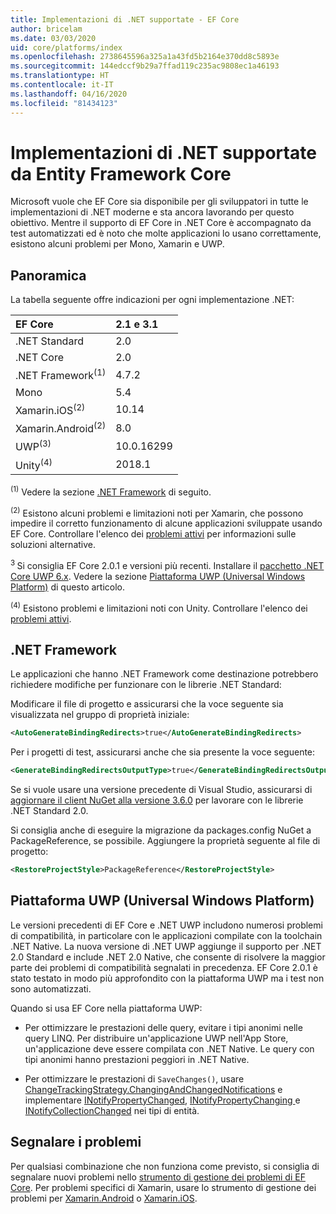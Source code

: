 ```yaml
---
title: Implementazioni di .NET supportate - EF Core
author: bricelam
ms.date: 03/03/2020
uid: core/platforms/index
ms.openlocfilehash: 2738645596a325a1a43fd5b2164e370dd8c5893e
ms.sourcegitcommit: 144edccf9b29a7ffad119c235ac9808ec1a46193
ms.translationtype: HT
ms.contentlocale: it-IT
ms.lasthandoff: 04/16/2020
ms.locfileid: "81434123"
---
```

# <a name="net-implementations-supported-by-ef-core"></a>Implementazioni di .NET supportate da Entity Framework Core

Microsoft vuole che EF Core sia disponibile per gli sviluppatori in tutte le implementazioni di .NET moderne e sta ancora lavorando per questo obiettivo. Mentre il supporto di EF Core in .NET Core è accompagnato da test automatizzati ed è noto che molte applicazioni lo usano correttamente, esistono alcuni problemi per Mono, Xamarin e UWP.

## <a name="overview"></a>Panoramica

La tabella seguente offre indicazioni per ogni implementazione .NET:

| EF Core                       | 2.1 e 3.1 |
|:------------------------------|:------------|
| .NET Standard                 | 2.0         |
| .NET Core                     | 2.0         |
| .NET Framework<sup>(1)</sup>  | 4.7.2       |
| Mono                          | 5.4         |
| Xamarin.iOS<sup>(2)</sup>     | 10.14       |
| Xamarin.Android<sup>(2)</sup> | 8.0         |
| UWP<sup>(3)</sup>             | 10.0.16299  |
| Unity<sup>(4)</sup>           | 2018.1      |

<sup>(1)</sup> Vedere la sezione [.NET Framework](#net-framework) di seguito.

<sup>(2)</sup> Esistono alcuni problemi e limitazioni noti per Xamarin, che possono impedire il corretto funzionamento di alcune applicazioni sviluppate usando EF Core. Controllare l'elenco dei [problemi attivi](https://github.com/aspnet/entityframeworkCore/issues?q=is%3Aopen+is%3Aissue+label%3Aarea-xamarin) per informazioni sulle soluzioni alternative.

<sup>3 </sup> Si consiglia EF Core 2.0.1 e versioni più recenti. Installare il [pacchetto .NET Core UWP 6.x](https://www.nuget.org/packages/Microsoft.NETCore.UniversalWindowsPlatform/). Vedere la sezione [Piattaforma UWP (Universal Windows Platform)](#universal-windows-platform) di questo articolo.

<sup>(4)</sup> Esistono problemi e limitazioni noti con Unity. Controllare l'elenco dei [problemi attivi](https://github.com/aspnet/entityframeworkCore/issues?q=is%3Aopen+is%3Aissue+label%3Aarea-unity).

## <a name="net-framework"></a>.NET Framework

Le applicazioni che hanno .NET Framework come destinazione potrebbero richiedere modifiche per funzionare con le librerie .NET Standard:

Modificare il file di progetto e assicurarsi che la voce seguente sia visualizzata nel gruppo di proprietà iniziale:

``` xml
<AutoGenerateBindingRedirects>true</AutoGenerateBindingRedirects>
```

Per i progetti di test, assicurarsi anche che sia presente la voce seguente:

``` xml
<GenerateBindingRedirectsOutputType>true</GenerateBindingRedirectsOutputType>
```

Se si vuole usare una versione precedente di Visual Studio, assicurarsi di [aggiornare il client NuGet alla versione 3.6.0](https://www.nuget.org/downloads) per lavorare con le librerie .NET Standard 2.0.

Si consiglia anche di eseguire la migrazione da packages.config NuGet a PackageReference, se possibile. Aggiungere la proprietà seguente al file di progetto:

``` xml
<RestoreProjectStyle>PackageReference</RestoreProjectStyle>
```

## <a name="universal-windows-platform"></a>Piattaforma UWP (Universal Windows Platform)

Le versioni precedenti di EF Core e .NET UWP includono numerosi problemi di compatibilità, in particolare con le applicazioni compilate con la toolchain .NET Native. La nuova versione di .NET UWP aggiunge il supporto per .NET 2.0 Standard e include .NET 2.0 Native, che consente di risolvere la maggior parte dei problemi di compatibilità segnalati in precedenza. EF Core 2.0.1 è stato testato in modo più approfondito con la piattaforma UWP ma i test non sono automatizzati.

Quando si usa EF Core nella piattaforma UWP:

* Per ottimizzare le prestazioni delle query, evitare i tipi anonimi nelle query LINQ. Per distribuire un'applicazione UWP nell'App Store, un'applicazione deve essere compilata con .NET Native. Le query con tipi anonimi hanno prestazioni peggiori in .NET Native.

* Per ottimizzare le prestazioni di `SaveChanges()`, usare [ChangeTrackingStrategy.ChangingAndChangedNotifications](/dotnet/api/microsoft.entityframeworkcore.changetrackingstrategy) e implementare [INotifyPropertyChanged](https://msdn.microsoft.com/library/system.componentmodel.inotifypropertychanged.aspx), [INotifyPropertyChanging ](https://msdn.microsoft.com/library/system.componentmodel.inotifypropertychanging.aspx) e [INotifyCollectionChanged](https://msdn.microsoft.com/library/system.collections.specialized.inotifycollectionchanged.aspx) nei tipi di entità.

## <a name="report-issues"></a>Segnalare i problemi

Per qualsiasi combinazione che non funziona come previsto, si consiglia di segnalare nuovi problemi nello [strumento di gestione dei problemi di EF Core](https://github.com/aspnet/entityframeworkcore/issues/new). Per problemi specifici di Xamarin, usare lo strumento di gestione dei problemi per [Xamarin.Android](https://github.com/xamarin/xamarin-android/issues/new) o [Xamarin.iOS](https://github.com/xamarin/xamarin-macios/issues/new).
